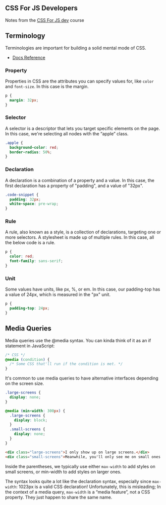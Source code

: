 ## CSS For JS Developers

Notes from the [CSS For JS dev](https://css-for-js.dev) course

## Terminology

Terminologies are important for building a solid mental mode of CSS.

- [Docs Reference](https://developer.mozilla.org/en-US/docs/Learn/CSS/First_steps/Getting_started)

### Property

Properties in CSS are the attributes you can specify values for, like `color` and `font-size`. In this case is the margin.

```css
p {
  margin: 32px;
}
```

### Selector

A selector is a descriptor that lets you target specific elements on the page. In this case, we're selecting all nodes with the “apple” class.

```css
.apple {
  background-color: red;
  border-radius: 50%;
}
```

### Declaration

A declaration is a combination of a property and a value. In this case, the first declaration has a property of "padding", and a value of "32px".

```css
.code-snippet {
  padding: 32px;
  white-space: pre-wrap;
}
```

### Rule

A rule, also known as a style, is a collection of declarations, targeting one or more selectors. A stylesheet is made up of multiple rules. In this case, all the below code is a rule.

```css
p {
  color: red;
  font-family: sans-serif;
}
```

### Unit

Some values have units, like px, %, or em. In this case, our padding-top has a value of 24px, which is measured in the "px" unit.

```css
p {
  padding-top: 24px;
}
```

## Media Queries

Media queries use the @media syntax. You can kinda think of it as an if statement in JavaScript:

```css
/* CSS */
@media (condition) {
  /* Some CSS that'll run if the condition is met. */
}
```

It's common to use media queries to have alternative interfaces depending on the screen size.

```css
.large-screens {
  display: none;
}

@media (min-width: 300px) {
  .large-screens {
    display: block;
  }
  .small-screens {
    display: none;
  }
}
```

```html
<div class="large-screens">I only show up on large screens.</div>
<div class="small-screens">Meanwhile, you'll only see me on small ones.</div>
```

Inside the parentheses, we typically use either `max-width` to add styles on small screens, or min-width to add styles on larger ones.

The syntax looks quite a lot like the declaration syntax, especially since `max-width`: 1023px is a valid CSS declaration! Unfortunately, this is misleading; In the context of a media query, `max-width` is a “media feature”, not a CSS property. They just happen to share the same name.
